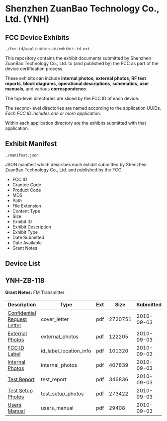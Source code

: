 # Shenzhen ZuanBao Technology Co., Ltd. (YNH)
## FCC Device Exhibits

```
./fcc-id/application-id/exhibit-id.ext
```

This repository contains the exhibit documents submitted by Shenzhen ZuanBao Technology Co., Ltd. to (and published by) the FCC as part of the device certification process.

These exhibits can include **internal photos**, **external photos**, **RF test reports**, **block diagrams**, **operational descriptions**, **schematics**, **user manuals**, and various **correspondence**.

The top-level directories are sliced by the FCC ID of each device.

The second-level directories are named according to the application UUIDs. *Each FCC ID includes one or more application.*

Within each application directory are the exhibits submitted with that application. 

## Exhibit Manifest

```
./manifest.json
```

JSON manifest which describes each exhibit submitted by Shenzhen ZuanBao Technology Co., Ltd. and published by the FCC.

- FCC ID
- Grantee Code
- Product Code
- MD5
- Path
- File Extension
- Content Type
- Size
- Exhibit ID
- Exhibit Description
- Exhibit Type
- Date Submitted
- Date Available
- Grant Notes

## Device List
## YNH-ZB-118
**Grant Notes:** FM Transmitter

| Description | Type | Ext | Size | Submitted | Available |
| ----------- | ---- | --- | ---- | --------- | --------- |
| [Confidential Request Letter](YNH-ZB-118/0c0c644977bf4e455cd104ca90961990/1338097.pdf) | cover_letter | pdf | 2720751 | 2010-09-03 | 2010-09-03 |
| [External Photos](YNH-ZB-118/0c0c644977bf4e455cd104ca90961990/1338098.pdf) | external_photos | pdf | 122205 | 2010-09-03 | 2010-09-03 |
| [FCC ID Label](YNH-ZB-118/0c0c644977bf4e455cd104ca90961990/1338099.pdf) | id_label_location_info | pdf | 101320 | 2010-09-03 | 2010-09-03 |
| [Internal Photos](YNH-ZB-118/0c0c644977bf4e455cd104ca90961990/1338100.pdf) | internal_photos | pdf | 407839 | 2010-09-03 | 2010-09-03 |
| [Test Report](YNH-ZB-118/0c0c644977bf4e455cd104ca90961990/1338103.pdf) | test_report | pdf | 346836 | 2010-09-03 | 2010-09-03 |
| [Test Setup Photos](YNH-ZB-118/0c0c644977bf4e455cd104ca90961990/1338104.pdf) | test_setup_photos | pdf | 273422 | 2010-09-03 | 2010-09-03 |
| [Users Manual](YNH-ZB-118/0c0c644977bf4e455cd104ca90961990/1338105.pdf) | users_manual | pdf | 29408 | 2010-09-03 | 2010-09-03 |
